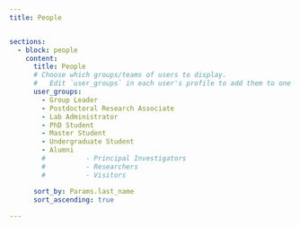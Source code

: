 ```yaml
---
title: People


sections:
  - block: people
    content:
      title: People
      # Choose which groups/teams of users to display.
      #   Edit `user_groups` in each user's profile to add them to one or more of these groups.
      user_groups:
        - Group Leader
        - Postdoctoral Research Associate
        - Lab Administrator
        - PhD Student
        - Master Student
        - Undergraduate Student
        - Alumni
        #          - Principal Investigators
        #          - Researchers
        #          - Visitors

      sort_by: Params.last_name
      sort_ascending: true
 
---
```

